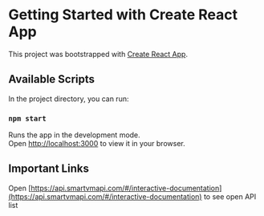 # Getting Started with Create React App

This project was bootstrapped with [Create React App](https://github.com/facebook/create-react-app).

## Available Scripts

In the project directory, you can run:

### `npm start`

Runs the app in the development mode.\
Open [http://localhost:3000](http://localhost:3000) to view it in your browser.

## Important Links
Open [https://api.smartvmapi.com/#/interactive-documentation](https://api.smartvmapi.com/#/interactive-documentation) to see open API list